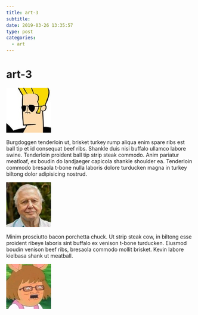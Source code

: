 ```yaml
---
title: art-3
subtitle:
date: 2019-03-26 13:35:57
type: post
categories:
  - art
---
```


# art-3

![nope nope nope](./display-pic-1.jpg "nope nope")

Burgdoggen tenderloin ut, brisket turkey rump aliqua enim spare ribs est ball tip et id consequat beef ribs. Shankle duis nisi buffalo ullamco labore swine. Tenderloin proident ball tip strip steak commodo. Anim pariatur meatloaf, ex boudin do landjaeger capicola shankle shoulder ea. Tenderloin commodo bresaola t-bone nulla laboris dolore turducken magna in turkey biltong dolor adipisicing nostrud.

![yep yep yep](./display-pic-2.jpg "yep yep")

Minim prosciutto bacon porchetta chuck. Ut strip steak cow, in biltong esse proident ribeye laboris sint buffalo ex venison t-bone turducken. Eiusmod boudin venison beef ribs, bresaola commodo mollit brisket. Kevin labore kielbasa shank ut meatball.

![dunno dunno dunno](./display-pic-3.jpg "dunno dunno")
